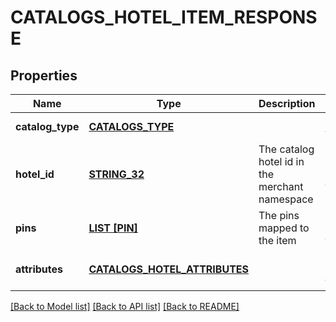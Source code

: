 # CATALOGS_HOTEL_ITEM_RESPONSE

## Properties
Name | Type | Description | Notes
------------ | ------------- | ------------- | -------------
**catalog_type** | [**CATALOGS_TYPE**](CatalogsType.md) |  | [default to null]
**hotel_id** | [**STRING_32**](STRING_32.md) | The catalog hotel id in the merchant namespace | [optional] [default to null]
**pins** | [**LIST [PIN]**](Pin.md) | The pins mapped to the item | [optional] [default to null]
**attributes** | [**CATALOGS_HOTEL_ATTRIBUTES**](CatalogsHotelAttributes.md) |  | [optional] [default to null]

[[Back to Model list]](../README.md#documentation-for-models) [[Back to API list]](../README.md#documentation-for-api-endpoints) [[Back to README]](../README.md)


